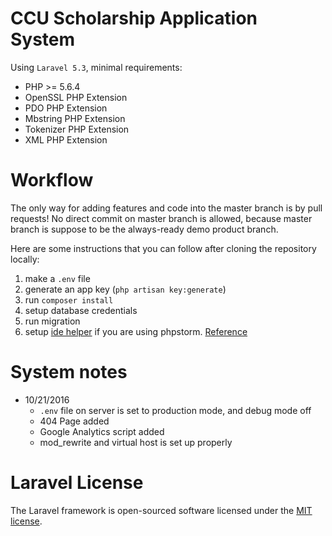 # CCU Scholarship Application System

Using `Laravel 5.3`, minimal requirements:

* PHP >= 5.6.4
* OpenSSL PHP Extension
* PDO PHP Extension
* Mbstring PHP Extension
* Tokenizer PHP Extension
* XML PHP Extension

# Workflow

The only way for adding features and code into the master branch is by pull requests! No direct commit on master branch is allowed, because master branch is suppose to be the always-ready demo product branch.

Here are some instructions that you can follow after cloning the repository locally:
   1. make a `.env` file
   2. generate an app key (`php artisan key:generate`)
   3. run `composer install`
   4. setup database credentials
   5. run migration
   6. setup [ide helper](https://github.com/barryvdh/laravel-ide-helper) if you are using phpstorm. [Reference](http://oomusou.io/phpstorm/phpstorm-ide-helper/)

# System notes

* 10/21/2016
    * `.env` file on server is set to production mode, and debug mode off
    * 404 Page added
    * Google Analytics script added
    * mod_rewrite and virtual host is set up properly

# Laravel License

The Laravel framework is open-sourced software licensed under the [MIT license](http://opensource.org/licenses/MIT).
